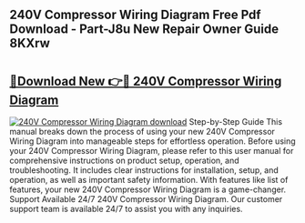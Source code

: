 ## 240V Compressor Wiring Diagram Free Pdf Download - Part-J8u New Repair Owner Guide 8KXrw

# <h2><a href="http://dfseuab.blite.top/?on=240V+Compressor+Wiring+Diagram">🔗Download New 👉🔴 240V Compressor Wiring Diagram</a></h2>

[![240V Compressor Wiring Diagram download](https://i.imgur.com/lujVjoI.png)](http://dfseuab.blite.top/?on=240V+Compressor+Wiring+Diagram)
Step-by-Step Guide This manual breaks down the process of using your new 240V Compressor Wiring Diagram into manageable steps for effortless operation. Before using your 240V Compressor Wiring Diagram, please refer to this user manual for comprehensive instructions on product setup, operation, and troubleshooting. It includes clear instructions for installation, setup, and operation, as well as important safety information. With features like list of features, your new 240V Compressor Wiring Diagram is a game-changer. Support Available 24/7 240V Compressor Wiring Diagram. Our customer support team is available 24/7 to assist you with any inquiries.
